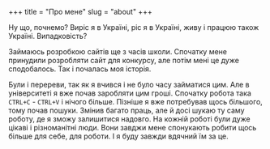+++
title = "Про мене"
slug = "about"
+++

Ну що, почнемо? Виріс я в Україні, ріс я в Україні, живу і працюю також Україні. Випадковість?

Займаюсь розробкою сайтів ще з часів школи. Спочатку мене принудили розробляти сайт для конкурсу,
але потім мені це дуже сподобалось. Так і почалась моя історія.

Були і перереви, так як я вчився і не було часу займатися цим.
Але в університеті я вже почав заробляти цим гроші. Спочатку робота така `CTRL+C` - `CTRL+V` і нічого більше.
Пізніше я вже потребував щось більшого, тому почав пошуки. Змінив багато праць, але й досі шукаю ту саму роботу, де я зможу залишитися надовго. На кожній роботі були дуже цікаві і різноманітні люди. Вони завджи мене спонукають робити щось більше для себе, для роботи. І я буду завжди вдячний їм за це.

